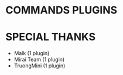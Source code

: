# COMMANDS PLUGINS

# SPECIAL THANKS
- Malk (1 plugin)
- Mirai Team (1 plugin)
- TruongMini (1 plugin)
